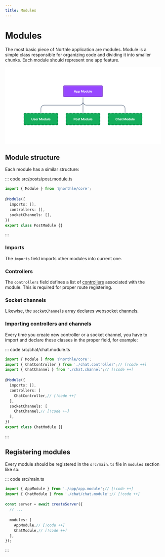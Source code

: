 ```yaml
---
title: Modules
---
```


# Modules

The most basic piece of Northle application are modules. Module is a simple class responsible for organizing code and dividing it into smaller chunks. Each module should represent one app feature.

![Modules Scheme](./assets/modules.png)

## Module structure

Each module has a similar structure:

::: code src/posts/post.module.ts
```ts
import { Module } from '@northle/core';

@Module({
  imports: [],
  controllers: [],
  socketChannels: [],
})
export class PostModule {}
```
:::

### Imports

The `imports` field imports other modules into current one.

### Controllers

The `controllers` field defines a list of [controllers](/docs/basics/controllers-and-routes) associated with the module. This is required for proper route registering.

### Socket channels

Likewise, the `socketChannels` array declares websocket [channels](/docs/advanced/websocket).

### Importing controllers and channels

Every time you create new controller or a socket channel, you have to import and declare these classes in the proper field, for example:

::: code src/chat/chat.module.ts
```ts
import { Module } from '@northle/core';
import { ChatController } from './chat.controller';// [!code ++]
import { ChatChannel } from './chat.channel';// [!code ++]

@Module({
  imports: [],
  controllers: [
    ChatController,// [!code ++]
  ],
  socketChannels: [
    ChatChannel,// [!code ++]
  ],
})
export class ChatModule {}
```
:::

## Registering modules

Every module should be registered in the `src/main.ts` file in `modules` section like so:

::: code src/main.ts
```ts
import { AppModule } from './app/app.module';// [!code ++]
import { ChatModule } from './chat/chat.module';// [!code ++]

const server = await createServer({
  // ...

  modules: [
    AppModule,// [!code ++]
    ChatModule,// [!code ++]
  ],
});
```
:::
